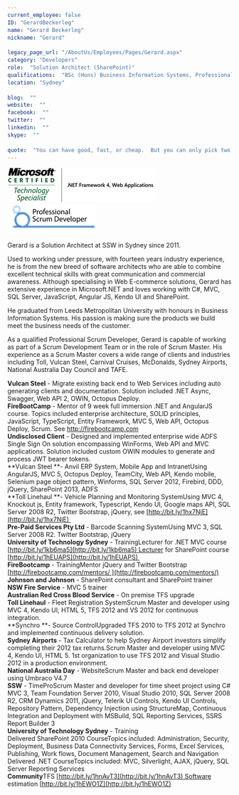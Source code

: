 ```yaml
---
current_employee: false
ID: "GerardBeckerleg"
name: "Gerard Beckerleg"
nickname: "Gerard"

legacy_page_url: "/AboutUs/Employees/Pages/Gerard.aspx"
category: "Developers"
role:  "Solution Architect (SharePoint)"
qualifications:  "BSc (Hons) Business Information Systems, Professional Scrum Developer, Microsoft Certified Technology Specialist"
location: "Sydney"

blog:  ""
website:  ""
facebook:  ""
twitter:  ""
linkedin:  ""
skype:  ""

quote:  "You can have good, fast, or cheap.  But you can only pick two."
---
```


 ![](./Images/Bio/gerardMCTSlogo.png) 
 ![](./Images/Bio/gerardpsdlogo.png) 
 

Gerard is a Solution Architect at SSW in Sydney since 2011.

Used to working under pressure, with fourteen years industry experience, he is from the new breed of software architects who are able to combine excellent technical skills with great communication and commercial awareness. Although specialising in Web E-commerce solutions, Gerard has extensive experience in Microsoft.NET and loves working with C#, MVC, SQL Server, JavaScript, Angular JS, Kendo UI and SharePoint.

He graduated from Leeds Metropolitan University with honours in Business Information Systems. His passion is making sure the products we build meet the business needs of the customer. 

As a qualified Professional Scrum Developer, Gerard is capable of working as part of a Scrum Development Team or in the role of Scrum Master. His experience as a Scrum Master covers a wide range of clients and industries including Toll, Vulcan Steel, Carnival Cruises, McDonalds, Sydney Airports, National Australia Day Council and TAFE.

**Vulcan Steel** - Migrate existing back end to Web Services including auto generating clients and documentation. Solution included .NET Async, Swagger, Web API 2, OWIN, Octopus Deploy.  
**FireBootCamp** - Mentor of 9 week full immersion .NET and AngularJS course. Topics included enterprise architecture, SOLID principles, JavaScript, TypeScript, Entity Framework, MVC 5, Web API, Octopus Deploy, Scrum. See [http://firebootcamp.com ](http://firebootcamp.com/)  
**Undisclosed Client** - Designed and implemented enterprise wide ADFS Single Sign On solution encompassing WinForms, Web API and MVC applications. Solution included custom OWIN modules to generate and process JWT bearer tokens.  
**Vulcan Steel **- Anvil ERP System, Mobile App and IntranetUsing AngularJS, MVC 5, Octopus Deploy, TeamCity, Web API, Kendo mobile, Selenium page object pattern, Winforms, SQL Server 2012, Firebird, DDD, jQuery, SharePoint 2013, ADFS  
**Toll Linehaul **- Vehicle Planning and Monitoring SystemUsing MVC 4, Knockout js, Entity framework, Typescript, Kendo UI, Google maps API, SQL Server 2008 R2, Twitter Bootstrap, jQuery, see [http://bit.ly/1hx7NjE](http://bit.ly/1hx7NjE)   
**Pre-Paid Services Pty Ltd** - Barcode Scanning SystemUsing MVC 3, SQL Server 2008 R2. Twitter Bootstrap, jQuery  
**University of Technology Sydney** - TrainingLecturer for .NET MVC course [http://bit.ly/1kb6ma5](http://bit.ly/1kb6ma5) Lecturer for SharePoint course [http://bit.ly/1hEUAPS](http://bit.ly/1hEUAPS)   
**FireBootcamp** - TrainingMentor jQuery and Twitter Bootstrap [http://firebootcamp.com/mentors/ ](http://firebootcamp.com/mentors/)  
**Johnson and Johnson** - SharePoint consultant and SharePoint trainer  
**NSW Fire Service** - MVC 5 trainer  
**Australian Red Cross Blood Service** - On premise TFS upgrade  
**Toll Linehaul** - Fleet Registration SystemScrum Master and developer using MVC 4, Kendo UI, HTML 5, TFS 2012 and VS 2012 for continuous integration.  
**Synchro **- Source ControlUpgraded TFS 2010 to TFS 2012 at Synchro and implemented continuous delivery solution.  
**Sydney Airports** - Tax Calculator to help Sydney Airport investors simplify completing their 2012 tax returns.Scrum Master and developer using MVC 4, Kendo UI, HTML 5. 1st organization to use TFS 2012 and Visual Studio 2012 in a production environment.  
**National Australia Day** - WebsiteScrum Master and back end developer using Umbraco V4.7  
**SSW** - TimeProScrum Master and developer for time sheet project using C# MVC 3, Team Foundation Server 2010, Visual Studio 2010, SQL Server 2008 R2, CRM Dynamics 2011, jQuery, Telerik UI Controls, Kendo UI Controls, Repository Pattern, Dependency Injection using StructureMap, Continuous Integration and Deployment with MSBuild, SQL Reporting Services, SSRS Report Builder 3  
**University of Technology Sydney** - Training  
Delivered SharePoint 2010 CourseTopics included: Administration, Security, Deployment, Business Data Connectivity Services, Forms, Excel Services, Publishing, Work flows, Document Management, Search and Navigation  
Delivered .NET CourseTopics included: MVC, Silverlight, AJAX, jQuery, SQL Server Reporting Services  
**Community**TFS [http://bit.ly/1hnAvT3](http://bit.ly/1hnAvT3) Software estimation [http://bit.ly/1hEWO1Z](http://bit.ly/1hEWO1Z)